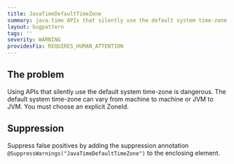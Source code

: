 ```yaml
---
title: JavaTimeDefaultTimeZone
summary: java.time APIs that silently use the default system time-zone are not allowed.
layout: bugpattern
tags: ''
severity: WARNING
providesFix: REQUIRES_HUMAN_ATTENTION
---
```


<!--
*** AUTO-GENERATED, DO NOT MODIFY ***
To make changes, edit the @BugPattern annotation or the explanation in docs/bugpattern.
-->

## The problem
Using APIs that silently use the default system time-zone is dangerous. The default system time-zone can vary from machine to machine or JVM to JVM. You must choose an explicit ZoneId.

## Suppression
Suppress false positives by adding the suppression annotation `@SuppressWarnings("JavaTimeDefaultTimeZone")` to the enclosing element.
